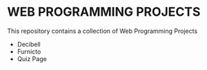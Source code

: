 # WEB PROGRAMMING PROJECTS

This repository contains a collection of Web Programming Projects

- Decibell
- Furnicto
- Quiz Page
